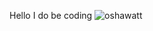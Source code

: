 Hello I do be coding
<picture>
 <source media="(prefers-color-scheme: dark)" srcset="https://encrypted-tbn0.gstatic.com/images?q=tbn:ANd9GcTvmR8g6w5TP7NIfiz86wEetSEavu5IkoZz2Q&usqp=CAU">
 <source media="(prefers-color-scheme: light)" srcset="https://encrypted-tbn0.gstatic.com/images?q=tbn:ANd9GcTvmR8g6w5TP7NIfiz86wEetSEavu5IkoZz2Q&usqp=CAU">
 <img alt="oshawatt" src="https://encrypted-tbn0.gstatic.com/images?q=tbn:ANd9GcTvmR8g6w5TP7NIfiz86wEetSEavu5IkoZz2Q&usqp=CAU">
</picture>

